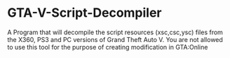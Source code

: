# GTA-V-Script-Decompiler
A Program that will decompile the script resources (xsc,csc,ysc) files from the X360, PS3 and PC versions of Grand Theft Auto V. You are not allowed to use this tool for the purpose of creating modification in GTA:Online
